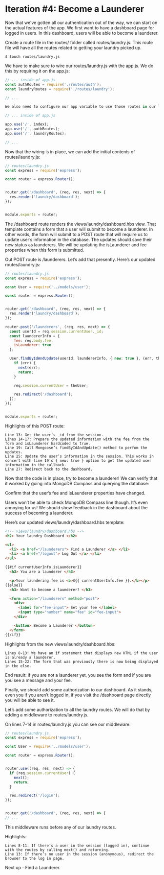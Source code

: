 # Iteration #4: Become a Launderer

Now that we’ve gotten all our authentication out of the way, we can start on the actual features of the app. We first want to have a dashboard page for logged in users. In this dashboard, users will be able to become a launderer.

Create a route file in the routes/ folder called routes/laundry.js. This route file will have all the routes related to getting your laundry picked up.
```
$ touch routes/laundry.js
```
We have to make sure to wire our routes/laundry.js with the app.js. We do this by requiring it on the app.js:
```js
// ... inside of app.js
const authRoutes = require('./routes/auth');
const laundryRoutes = require('./routes/laundry');

// ...

We also need to configure our app variable to use those routes in our line 80 of app.js:

// ... inside of app.js

app.use('/', index);
app.use('/', authRoutes);
app.use('/', laundryRoutes);

// ...
```
Now that the wiring is in place, we can add the initial contents of routes/laundry.js:
```js
// routes/laundry.js
const express = require('express');

const router = express.Router();


router.get('/dashboard', (req, res, next) => {
  res.render('laundry/dashboard');
});


module.exports = router;
```
The /dashboard route renders the views/laundry/dashboard.hbs view. That template contains a form that a user will submit to become a launderer. In other words, the form will submit to a POST route that will require us to update user’s information in the database. The updates should save their new status as launderers. We will be updating the isLaunderer and fee properties when this form is submitted.

Out POST route is /launderers. Let’s add that presently. Here’s our updated routes/laundry.js:

```js
// routes/laundry.js
const express = require('express');

const User = require('../models/user');

const router = express.Router();


router.get('/dashboard', (req, res, next) => {
  res.render('laundry/dashboard');
});

router.post('/launderers', (req, res, next) => {
  const userId = req.session.currentUser._id;
  const laundererInfo = {
    fee: req.body.fee,
    isLaunderer: true
  };

  User.findByIdAndUpdate(userId, laundererInfo, { new: true }, (err, theUser) => {
    if (err) {
      next(err);
      return;
    }

    req.session.currentUser = theUser;

    res.redirect('/dashboard');
  });
});


module.exports = router;
```
Highlights of this POST route:

    Line 13: Get the user’s _id from the session.
    Lines 14-17: Prepare the updated information with the fee from the form and isLaunderer hardcoded to true.
    Line 19: Call Mongoose’s findByIdAndUpdate() method to perfom the updates.
    Line 25: Update the user’s information in the session. This works in concert with line 19’s { new: true } option to get the updated user information in the callback.
    Line 27: Redirect back to the dashboard.

Now that the code is in place, try to become a launderer! We can verify that it worked by going into MongoDB Compass and querying the database:

Confirm that the user’s fee and isLaunderer properties have changed.

Users won’t be able to check MongoDB Compass line though. It’s even annoying for us! We should show feedback in the dashboard about the success of becoming a launderer.

Here’s our updated views/laundry/dashboard.hbs template:

```html
<!-- views/laundry/dashboard.hbs -->
<h2> Your laundry Dashboard </h2>

<ul>
  <li> <a href="/launderers"> Find a Launderer </a> </li>
  <li> <a href="/logout"> Log Out </a> </li>
</ul>

{{#if currentUserInfo.isLaunderer}}
  <h3> You are a launderer </h3>

  <p>Your laundering fee is <b>${{ currentUserInfo.fee }}.</b></p>
{{else}}
  <h3> Want to become a launderer? </h3>

  <form action="/launderers" method="post">
    <div>
      <label for="fee-input"> Set your fee </label>
      <input type="number" name="fee" id="fee-input">
    </div>

    <button> Become a Launderer </button>
  </form>
{{/if}}
```

Highlights from the new views/laundry/dashboard.hbs:

    Lines 8-13: We have an if statement that displays new HTML if the user is already a launderer.
    Lines 15-22: The form that was previously there is now being displayed in the else.

End result: if you are not a launderer yet, you see the form and if you are you see a message and your fee.

Finally, we should add some authorization to our dashboard. As it stands, even you if you aren’t logged in, if you visit the /dashboard page directly you will be able to see it.

Let’s add some authorization to all the laundry routes. We will do that by adding a middleware to routes/laundry.js.

On lines 7-14 in routes/laundry.js you can see our middleware:

```js
// routes/laundry.js
const express = require('express');

const User = require('../models/user');

const router = express.Router();


router.use((req, res, next) => {
  if (req.session.currentUser) {
    next();
    return;
  }

  res.redirect('/login');
});


router.get('/dashboard', (req, res, next) => {
// ...
```
This middleware runs before any of our laundry routes.

Highlights:

    Lines 8-11: If there’s a user in the session (logged in), continue with the routes by calling next() and returning.
    Line 13: If there’s no user in the session (anonymous), redirect the browser to the log in page.

Next up - Find a Launderer.